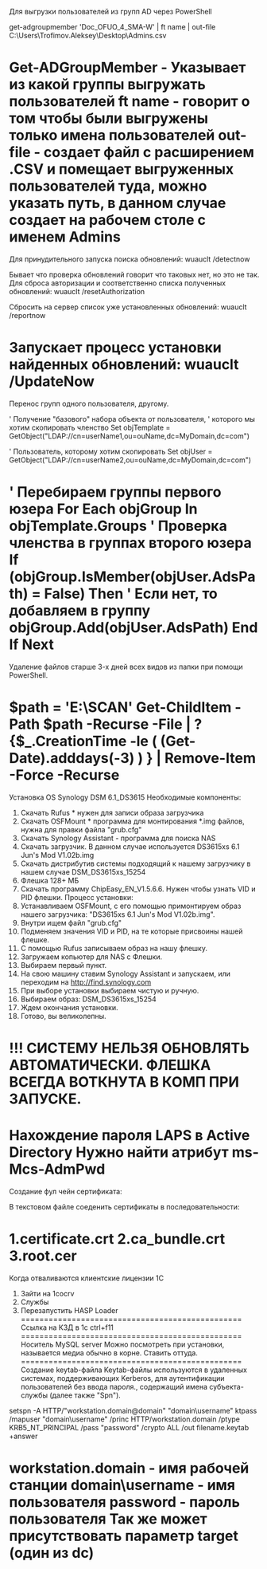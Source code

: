 Для выгрузки пользователей из групп AD через PowerShell

get-adgroupmember 'Doc_OFUO_4_SMA-W' | ft name | out-file C:\Users\Trofimov.Aleksey\Desktop\Admins.csv

Get-ADGroupMember - Указывает из какой группы выгружать пользователей
ft name - говорит о том чтобы были выгружены только имена пользователей
out-file - создает файл с расширением .CSV и помещает выгруженных пользователей туда, можно указать путь, в данном случае создает на рабочем столе с именем Admins 
========================================
Для принудительного запуска поиска обновлений: wuauclt /detectnow

Бывает что проверка обновлений говорит что таковых нет, но это не так. Для сброса авторизации и соответственно списка полученных обновлений: wuauclt /resetAuthorization

Сбросить на сервер список уже установленных обновлений: wuauclt /reportnow

Запускает процесс установки найденных обновлений: wuauclt /UpdateNow
========================================
Перенос групп одного пользователя, другому.

' Получение "базового" набора объекта от пользователя,
' которого мы хотим скопировать членство
Set objTemplate = GetObject("LDAP://cn=userName1,ou=ouName,dc=MyDomain,dc=com")

' Пользователь, которому хотим скопировать
Set objUser = GetObject("LDAP://cn=userName2,ou=ouName,dc=MyDomain,dc=com")

' Перебираем группы первого юзера
For Each objGroup In objTemplate.Groups
    ' Проверка членства в группах второго юзера
    If (objGroup.IsMember(objUser.AdsPath) = False) Then
        ' Если нет, то добавляем в группу
        objGroup.Add(objUser.AdsPath)
    End If
Next
===================================================
Удаление файлов старше 3-х дней всех видов из папки при помощи PowerShell.

$path = 'E:\SCAN'
Get-ChildItem -Path $path -Recurse -File | ? {$_.CreationTime  -le ( (Get-Date).adddays(-3) ) } | Remove-Item -Force -Recurse
===================================================
Установка OS Synology DSM 6.1_DS3615
Необходимые компоненты:
1. Скачать Rufus * нужен для записи образа загрузчика
2. Скачать OSFMount * программа для монтирования *.img файлов, нужна для правки файла "grub.cfg"
3. Скачать Synology Assistant - программа для поиска NAS
4. Скачать загрузчик. В данном случае используется DS3615xs 6.1 Jun's Mod V1.02b.img
5. Скачать дистрибутив системы подходящий к нашему загрузчику в нашем случае DSM_DS3615xs_15254
6. Флешка 128+ МБ
7. Скачать программу ChipEasy_EN_V1.5.6.6. Нужен чтобы узнать VID и PID флешки.
Процесс установки:
1. Устанавливаем OSFMount, с его помощью примонтируем образ нашего загрузчика: "DS3615xs 6.1 Jun's Mod V1.02b.img".
2. Внутри ищем файл "grub.cfg"
3. Подменяем значения VID и PID, на те которые присвоины нашей флешке.
4. С помощью Rufus записываем образ на нашу флешку.
5. Загружаем копьютер для NAS с Флешки.
6. Выбираем первый пункт.
7. На свою машину ставим Synology Assistant и запускаем, или переходим на http://find.synology.com
8. При выборе установки выбираем чистую и ручную.
9. Выбираем образ: DSM_DS3615xs_15254
10. Ждем окончания установки.
11. Готово, вы великолепны.

!!!
СИСТЕМУ НЕЛЬЗЯ ОБНОВЛЯТЬ АВТОМАТИЧЕСКИ.
ФЛЕШКА ВСЕГДА ВОТКНУТА В КОМП ПРИ ЗАПУСКЕ.
===================================================
Нахождение пароля LAPS в Active Directory
Нужно найти атрибут ms-Mcs-AdmPwd
===============================================
Создание фул чейн сертификата:

В текстовом файле соеденить сертификаты в последовательности:

1.certificate.crt
2.ca_bundle.crt
3.root.cer
==============================================
Когда отваливаются клиентские лицензии 1С

1. Зайти на 1cocrv
2. Службы
3. Перезапустить HASP Loader
================================================
Ссылка на КЗД в 1с
ctrl+f11
================================================
Носитель MySQL server Можно посмотреть при установки, называется медиа обычно в корне.
Ставить оттуда.
================================================
Создание keytab-файла
Keytab-файлы используются в удаленных системах, поддерживающих Kerberos, для аутентификации пользователей без ввода пароля., содержащий имена субъекта-службы (далее также "Spn"). 

setspn -A HTTP/"workstation.domain@domain" "domain\username"
ktpass /mapuser "domain\username"  /princ HTTP/workstation.domain  /ptype KRB5_NT_PRINCIPAL /pass "password"  /crypto ALL  /out filename.keytab +answer

workstation.domain - имя рабочей станции
domain\username - имя пользователя
password - пароль пользователя
Так же может присутствовать параметр target (один из dc)
==============================================
